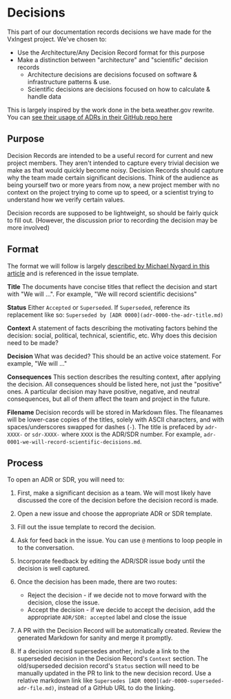 # Decisions

This part of our documentation records decisions we have made for the VxIngest project. We've chosen to:

- Use the Architecture/Any Decision Record format for this purpose
- Make a distinction between "architecture" and "scientific" decision records
  - Architecture decisions are decisions focused on software & infrastructure patterns & use.
  - Scientific decisions are decisions focused on how to calculate & handle data

This is largely inspired by the work done in the beta.weather.gov rewrite. You can [see their usage of ADRs in their GitHub repo here](https://github.com/weather-gov/weather.gov/tree/main/docs/architecture/decisions)

## Purpose

Decision Records are intended to be a useful record for current and new project members. They aren't intended to capture every trivial decision we make as that would quickly become noisy. Decision Records should capture why the team made certain significant decisions. Think of the audience as being yourself two or more years from now, a new project member with no context on the project trying to come up to speed, or a scientist trying to understand how we verify certain values.

Decision records are supposed to be lightweight, so should be fairly quick to fill out. (However, the discussion prior to recording the decision may be more involved)

## Format

The format we will follow is largely [described by Michael Nygard in this article](http://thinkrelevance.com/blog/2011/11/15/documenting-architecture-decisions) and is referenced in the issue template.

**Title** The documents have concise titles that reflect the decision and start with "We will ...". For example, "We will record scientific decisions"

**Status** Either `Accepted` or `Superseded`. If `Superseded`, reference its replacement like so: `Superseded by [ADR 0000](adr-0000-the-adr-title.md)`

**Context** A statement of facts describing the motivating factors behind the decision: social, political, technical, scientific, etc. Why does this decision need to be made?

**Decision** What was decided? This should be an active voice statement. For example, "We will ..."

**Consequences** This section describes the resulting context, after applying the decision. All consequences should be listed here, not just the "positive" ones. A particular decision may have positive, negative, and neutral consequences, but all of them affect the team and project in the future.

**Filename** Decision records will be stored in Markdown files. The fileanames will be lower-case copies of the titles, solely with ASCII characters, and with spaces/underscores swapped for dashes (`-`). The title is prefaced by `adr-XXXX-` or `sdr-XXXX-` where `XXXX` is the ADR/SDR number. For example, `adr-0001-we-will-record-scientific-decisions.md`.

## Process

To open an ADR or SDR, you will need to:

1. First, make a significant decision as a team. We will most likely have discussed the core of the decision before the decision record is made.
2. Open a new issue and choose the appropriate ADR or SDR template.
3. Fill out the issue template to record the decision.
4. Ask for feed back in the issue. You can use `@` mentions to loop people in to the conversation.
5. Incorporate feedback by editing the ADR/SDR issue body until the decision is well captured.
6. Once the decision has been made, there are two routes:

    - Reject the decision - if we decide not to move forward with the decision, close the issue.
    - Accept the decision - if we decide to accept the decision, add the appropriate `ADR/SDR: accepted` label and close the issue

7. A PR with the Decision Record will be automatically created. Review the generated Markdown for sanity and merge it promptly.
8. If a decision record supersedes another, include a link to the superseded decision in the Decision Record's `Context` section. The old/superseded decision record's `Status` section will need to be manually updated in the PR to link to the new decision record. Use a relative markdown link like `Supersedes [ADR 0000](adr-0000-superseded-adr-file.md)`, instead of a GitHub URL to do the linking.
